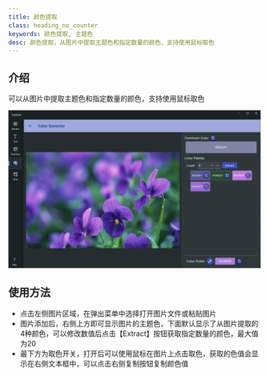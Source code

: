 ```yaml
---
title: 颜色提取
class: heading_no_counter
keywords: 颜色提取, 主题色
desc: 颜色提取，从图片中提取主题色和指定数量的颜色，支持使用鼠标取色
---
```


## 介绍

可以从图片中提取主题色和指定数量的颜色，支持使用鼠标取色

![](../../assets/images/ToolsSet/TSMColorExtractor.png)

## 使用方法

* 点击左侧图片区域，在弹出菜单中选择打开图片文件或粘贴图片
* 图片添加后，右侧上方即可显示图片的主题色，下面默认显示了从图片提取的4种颜色，可以修改数值后点击【Extract】按钮获取指定数量的颜色，最大值为20
* 最下方为取色开关，打开后可以使用鼠标在图片上点击取色，获取的色值会显示在右侧文本框中，可以点击右侧复制按钮复制颜色值
  
